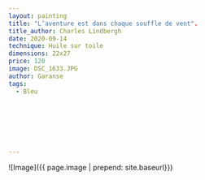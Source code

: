 ```yaml
---
layout: painting
title: "L’aventure est dans chaque souffle de vent".                                          
title_author: Charles Lindbergh 
date: 2020-09-14 
technique: Huile sur toile 
dimensions: 22x27
price: 120
image: DSC_1633.JPG 
author: Garanse
tags:
  - Bleu
  
  
  
  
  
  
  
---
```

![Image]({{ page.image | prepend: site.baseurl}})

